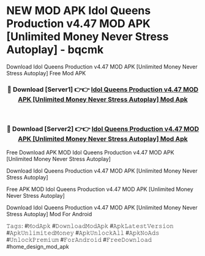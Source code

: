 # NEW MOD APK Idol Queens Production v4.47 MOD APK [Unlimited Money Never Stress Autoplay] - bqcmk
Download Idol Queens Production v4.47 MOD APK [Unlimited Money Never Stress Autoplay] Free Mod APK

<div align="center">
<h3>🔴 Download [Server1] 👉👉 <a href="https://apk-comot.site?title=Idol_Queens_Production_v4.47_MOD_APK_[Unlimited_Money_Never_Stress_Autoplay]">Idol Queens Production v4.47 MOD APK [Unlimited Money Never Stress Autoplay] Mod Apk</a></h3><br>

<h3>🔴 Download [Server2] 👉👉 <a href="https://apk-comot.site?title=Idol_Queens_Production_v4.47_MOD_APK_[Unlimited_Money_Never_Stress_Autoplay]">Idol Queens Production v4.47 MOD APK [Unlimited Money Never Stress Autoplay] Mod Apk</a></h3>
</div>


Free Download APK MOD Idol Queens Production v4.47 MOD APK [Unlimited Money Never Stress Autoplay]

Download Idol Queens Production v4.47 MOD APK [Unlimited Money Never Stress Autoplay] 

Free APK MOD Idol Queens Production v4.47 MOD APK [Unlimited Money Never Stress Autoplay] 

Download Idol Queens Production v4.47 MOD APK [Unlimited Money Never Stress Autoplay] Mod For Android

𝚃𝚊𝚐𝚜: #𝙼𝚘𝚍𝙰𝚙𝚔 #𝙳𝚘𝚠𝚗𝚕𝚘𝚊𝚍𝙼𝚘𝚍𝙰𝚙𝚔 #𝙰𝚙𝚔𝙻𝚊𝚝𝚎𝚜𝚝𝚅𝚎𝚛𝚜𝚒𝚘𝚗 #𝙰𝚙𝚔𝚄𝚗𝚕𝚒𝚖𝚒𝚝𝚎𝚍𝙼𝚘𝚗𝚎𝚢 #𝙰𝚙𝚔𝚄𝚗𝚕𝚘𝚌𝚔𝙰𝚕𝚕 #𝙰𝚙𝚔𝙽𝚘𝙰𝚍𝚜 #𝚄𝚗𝚕𝚘𝚌𝚔𝙿𝚛𝚎𝚖𝚒𝚞𝚖 #𝙵𝚘𝚛𝙰𝚗𝚍𝚛𝚘𝚒𝚍 #𝙵𝚛𝚎𝚎𝙳𝚘𝚠𝚗𝚕𝚘𝚊𝚍 #home_design_mod_apk